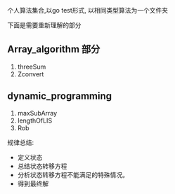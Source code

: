 个人算法集合,以go test形式, 以相同类型算法为一个文件夹

下面是需要重新理解的部分
## Array_algorithm 部分

1. threeSum
2. Zconvert

## dynamic_programming

1. maxSubArray
2. lengthOfLIS
3. Rob

规律总结:

* 定义状态
* 总结状态转移方程
* 分析状态转移方程不能满足的特殊情况。
* 得到最终解
